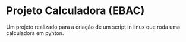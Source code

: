 # Projeto Calculadora (EBAC)
 Um projeto realizado para a criação de um script in linux que roda uma calculadora em pyhton.
